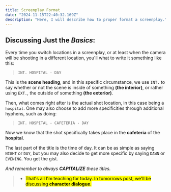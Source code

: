 ```yaml
---
title: Screenplay Format
date: "2024-11-15T22:40:32.169Z"
description: "Here, I will describe how to proper format a screenplay."
---
```

## Discussing Just the *Basics*:

Every time you switch locations in a screenplay, or at least when the camera will be shooting in a different location, you'll what to write it something like this:
>
>`INT. HOSPITAL - DAY`
>
This is the **scene heading**, and in this specific circumstance, we use `INT.` to say whether or not the scene is inside of something **(the interior)**, or rather using `EXT.`, the outside of something **(the exterior)**.

Then, what comes right after is the actual shot location, in this case being a `hospital`. One may also choose to add more specificities through additional hyphens, such as doing:
>
>`INT. HOSPITAL - CAFETERIA - DAY`
>
Now we know that the shot specifically takes place in the **cafeteria** of the **hospital**.

The last part of the title is the time of day. It can be as simple as saying `NIGHT` or `DAY`, but you may also decide to get more specific by saying `DAWN` or `EVENING`. You get the gist. 

*And remember to always ***CAPITALIZE*** these titles.*

> - <mark>That's all I'm teaching for today. In tomorrows post, we'll be discussing **character dialogue**.</mark>
